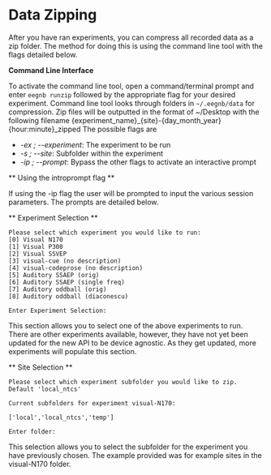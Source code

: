 # Data Zipping
After you have ran experiments, you can compress all recorded data as a zip folder. The method for doing this is using the command line tool with the flags detailed below. 

**Command Line Interface**

To activate the command line tool, open a command/terminal prompt and enter `eegnb runzip` followed by the appropriate flag for your desired experiment. Command line tool looks through folders in `~/.eegnb/data` for compression. Zip files will be outputted in the format of ~/Desktop with the following filename {experiment_name}_{site}-{day_month_year}{hour:minute}_zipped
The possible flags are

* *-ex ; --experiment*: The experiment to be run
* *-s ; --site*: Subfolder within the experiment
* *-ip ; --prompt*: Bypass the other flags to activate an interactive prompt

** Using the introprompt flag **

If using the -ip flag the user will be prompted to input the various session parameters. The prompts are detailed below.

** Experiment Selection **
```
Please select which experiment you would like to run: 
[0] Visual N170
[1] Visual P300
[2] Visual SSVEP
[3] visual-cue (no description)
[4] visual-codeprose (no description)
[5] Auditory SSAEP (orig)
[6] Auditory SSAEP (single freq)
[7] Auditory oddball (orig)
[8] Auditory oddball (diaconescu)

Enter Experiment Selection:
```
This section allows you to select one of the above experiments to run. There are other experiments available, however, they have not yet been updated for the new API to be device agnostic. As they get updated, more experiments will populate this section.

** Site Selection **
```
Please select which experiment subfolder you would like to zip. Default 'local_ntcs'

Current subfolders for experiment visual-N170:

['local','local_ntcs','temp']

Enter folder:
```

This selection allows you to select the subfolder for the experiment you have previously chosen. The example provided was for example sites in the visual-N170 folder.

